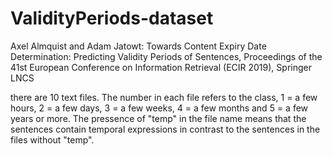 # ValidityPeriods-dataset

Axel Almquist and Adam Jatowt: Towards Content Expiry Date Determination: Predicting Validity Periods of Sentences, Proceedings of the 41st European Conference on Information Retrieval (ECIR 2019), Springer LNCS



there are 10 text files. The number in each file refers to the class, 1 = a few hours, 2 = a few days, 3 = a few weeks, 4 = a few months and 5 = a few years or more. The pressence of "temp" in the file name means that the sentences contain temporal expressions in contrast to the sentences in the files without "temp".
